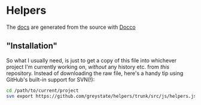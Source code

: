Helpers
=======

The [docs](docs/helpers.html) are generated from the source with [Docco][DOC]

[DOC]: https://ashkenas.com/docco/

## "Installation"

So what I usually need, is just to get a copy of this file into whichever project
I'm currently working on, *without* any history etc. from *this* repository.
Instead of downloading the raw file, here's a handy tip using GitHub's built-in support for SVN(!):

```bash
cd /path/to/current/project
svn export https://github.com/greystate/helpers/trunk/src/js/helpers.js vendor/helpers.js
```
